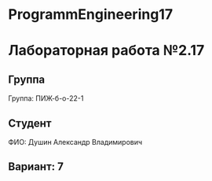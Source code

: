 # ProgrammEngineering17

# Лабораторная работа №2.17
## Группа
Группа: ПИЖ-б-о-22-1

## Студент
ФИО: Душин Александр Владимирович
## Вариант: 7
